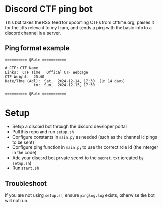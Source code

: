 # Discord CTF ping bot

This bot takes the RSS feed for upcoming CTFs from ctftime.org, parses it for the ctfs relevant to my team, and sends a ping with the basic info to a discord channel in a server.

## Ping format example

```
========== @Role ===========

# CTF: CTF Name
Links:  CTF Time,  Offical CTF Webpage
CTF Weight:  25.00
Date/Time (Adl):  Sat,  2024-12-14, 17:30  (in 14 days)
             to:  Sun,  2024-12-15, 17:30

========== @Role ===========
```

# Setup

- Setup a discord bot through the discord developer portal
- Pull this repo and run `setup.sh`
- Configure constants in `main.py` as needed (such as the channel id pings to be sent)
- Configure ping function in `main.py` to use the correct role id (the interger in the code)
- Add your discord bot private secret to the `secret.txt` (created by `setup.sh`)
- Run `start.sh`

## Troubleshoot

If you are not using `setup.sh`, ensure `pinglog.log` exists, otherwise the bot will not run.